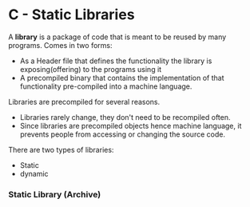 # C - Static Libraries

A **library** is a package of code that is meant to be reused by many programs. Comes in two forms:

- As a Header file that defines the functionality the library is exposing(offering) to the programs using it
- A precompiled binary that contains the implementation of that functionality pre-compiled into a machine language.

Libraries are precompiled for several reasons.

- Libraries rarely change, they don't need to be recompiled often.
- Since libraries are precompiled objects hence machine language, it prevents people from accessing or changing the source code.

There are two types of libraries:

- Static
- dynamic

### Static Library (Archive)

